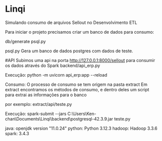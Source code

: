 # Linqi
Simulando consumo de arquivos Sellout no Desenvolvimento ETL


Para iniciar o projeto precisamos criar um banco de dados para consumo:

db/generate psql.py

psql.py Gera um banco de dados postgres com dados de teste.

#API
Subimos uma api na porta http://127.0.0.1:8000/sellout para consumir os dados através do Spark
backend/api_erp.py

Execução:
python -m uvicorn api_erp:app --reload

Consumo:
O processo de consumo se tem origem na pasta extract
Em extract encontramos os métodos de consumo, e dentro deles um script para extrai as informações para o banco

por exemplo:
extract/api/teste.py

Execução:
spark-submit --jars C:\Users\Ken-chan\Documents\Linqi\backend\postgresql-42.3.9.jar teste.py

java: openjdk version "11.0.24"
python: Python 3.12.3 
hadoop: Hadoop 3.3.6
spark: 3.4.3
